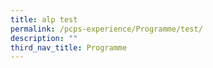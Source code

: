 ```yaml
---
title: alp test
permalink: /pcps-experience/Programme/test/
description: ""
third_nav_title: Programme
---
```

